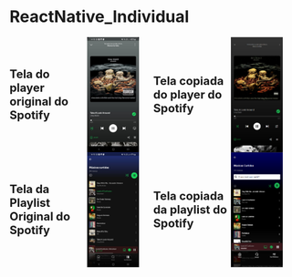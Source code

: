 # ReactNative_Individual

<div style="display: flex; flex-direction: row; align-items: center; width: 100%; float: left; margin-right: 5%;"> 
    <div style="display: flex; flex-direction: row; align-items: center; width: 45%; float: left; margin-right: 5%;">
        <span style="font-size: 20px; font-weight: bold;">Tela do player original do Spotify</span>
        <img src="./habilidades-equipamentos/assets/PlayerOriginal.jpg" alt="Player Original" width="40%" />
    </div>
    <div style="display: flex; flex-direction: row; align-items: center; width: 45%; float: left;">
        <span style="font-size: 20px; font-weight: bold;">Tela copiada do player do Spotify</span>
        <img src="./habilidades-equipamentos/assets/PlayerQueEuFiz.png" alt="Player Cópia" width="40%" />
    </div>
</div>

<div style="clear: both;"></div>

<div style="display: flex; flex-direction: row; align-items: center; width: 100%; float: left; margin-right: 5%;"> 
    <div style="display: flex; flex-direction: row; align-items: center; width: 45%; float: left; margin-right: 5%;">
        <span style="font-size: 20px; font-weight: bold;">Tela da Playlist Original do Spotify</span>
        <img src="./habilidades-equipamentos/assets/PlaylistOriginal.jpg" alt="Playlist Original" width="40%" />
    </div>
    <div style="display: flex; flex-direction: row; align-items: center; width: 45%; float: left;">
        <span style="font-size: 20px; font-weight: bold;">Tela copiada da playlist do Spotify</span>
        <img src="./habilidades-equipamentos/assets/PlaylistQueEuFiz.png" alt="Playlist Cópia" width="40%" />
    </div>
</div>